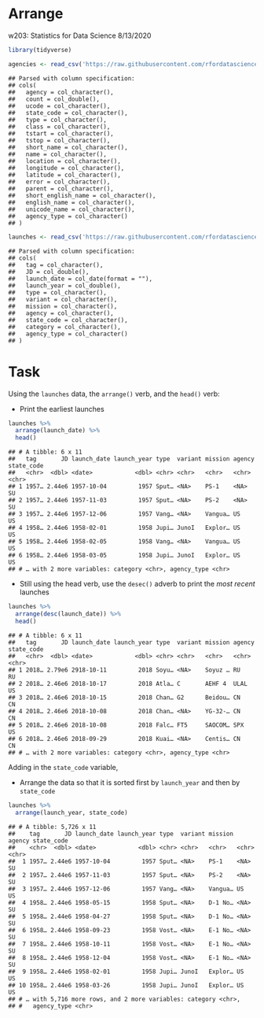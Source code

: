 Arrange
================
w203: Statistics for Data Science
8/13/2020

``` r
library(tidyverse)
```

``` r
agencies <- read_csv('https://raw.githubusercontent.com/rfordatascience/tidytuesday/master/data/2019/2019-01-15/agencies.csv')
```

    ## Parsed with column specification:
    ## cols(
    ##   agency = col_character(),
    ##   count = col_double(),
    ##   ucode = col_character(),
    ##   state_code = col_character(),
    ##   type = col_character(),
    ##   class = col_character(),
    ##   tstart = col_character(),
    ##   tstop = col_character(),
    ##   short_name = col_character(),
    ##   name = col_character(),
    ##   location = col_character(),
    ##   longitude = col_character(),
    ##   latitude = col_character(),
    ##   error = col_character(),
    ##   parent = col_character(),
    ##   short_english_name = col_character(),
    ##   english_name = col_character(),
    ##   unicode_name = col_character(),
    ##   agency_type = col_character()
    ## )

``` r
launches <- read_csv('https://raw.githubusercontent.com/rfordatascience/tidytuesday/master/data/2019/2019-01-15/launches.csv')
```

    ## Parsed with column specification:
    ## cols(
    ##   tag = col_character(),
    ##   JD = col_double(),
    ##   launch_date = col_date(format = ""),
    ##   launch_year = col_double(),
    ##   type = col_character(),
    ##   variant = col_character(),
    ##   mission = col_character(),
    ##   agency = col_character(),
    ##   state_code = col_character(),
    ##   category = col_character(),
    ##   agency_type = col_character()
    ## )

# Task

Using the `launches` data, the `arrange()` verb, and the `head()` verb:

  - Print the earliest launches

<!-- end list -->

``` r
launches %>% 
  arrange(launch_date) %>% 
  head()
```

    ## # A tibble: 6 x 11
    ##   tag       JD launch_date launch_year type  variant mission agency state_code
    ##   <chr>  <dbl> <date>            <dbl> <chr> <chr>   <chr>   <chr>  <chr>     
    ## 1 1957… 2.44e6 1957-10-04         1957 Sput… <NA>    PS-1    <NA>   SU        
    ## 2 1957… 2.44e6 1957-11-03         1957 Sput… <NA>    PS-2    <NA>   SU        
    ## 3 1957… 2.44e6 1957-12-06         1957 Vang… <NA>    Vangua… US     US        
    ## 4 1958… 2.44e6 1958-02-01         1958 Jupi… JunoI   Explor… US     US        
    ## 5 1958… 2.44e6 1958-02-05         1958 Vang… <NA>    Vangua… US     US        
    ## 6 1958… 2.44e6 1958-03-05         1958 Jupi… JunoI   Explor… US     US        
    ## # … with 2 more variables: category <chr>, agency_type <chr>

  - Still using the head verb, use the `desec()` adverb to print the
    *most recent* launches

<!-- end list -->

``` r
launches %>% 
  arrange(desc(launch_date)) %>% 
  head()
```

    ## # A tibble: 6 x 11
    ##   tag       JD launch_date launch_year type  variant mission agency state_code
    ##   <chr>  <dbl> <date>            <dbl> <chr> <chr>   <chr>   <chr>  <chr>     
    ## 1 2018… 2.79e6 2918-10-11         2018 Soyu… <NA>    Soyuz … RU     RU        
    ## 2 2018… 2.46e6 2018-10-17         2018 Atla… C       AEHF 4  ULAL   US        
    ## 3 2018… 2.46e6 2018-10-15         2018 Chan… G2      Beidou… CN     CN        
    ## 4 2018… 2.46e6 2018-10-08         2018 Chan… <NA>    YG-32-… CN     CN        
    ## 5 2018… 2.46e6 2018-10-08         2018 Falc… FT5     SAOCOM… SPX    US        
    ## 6 2018… 2.46e6 2018-09-29         2018 Kuai… <NA>    Centis… CN     CN        
    ## # … with 2 more variables: category <chr>, agency_type <chr>

Adding in the `state_code` variable,

  - Arrange the data so that it is sorted first by `launch_year` and
    then by `state_code`

<!-- end list -->

``` r
launches %>% 
  arrange(launch_year, state_code)
```

    ## # A tibble: 5,726 x 11
    ##    tag       JD launch_date launch_year type  variant mission agency state_code
    ##    <chr>  <dbl> <date>            <dbl> <chr> <chr>   <chr>   <chr>  <chr>     
    ##  1 1957… 2.44e6 1957-10-04         1957 Sput… <NA>    PS-1    <NA>   SU        
    ##  2 1957… 2.44e6 1957-11-03         1957 Sput… <NA>    PS-2    <NA>   SU        
    ##  3 1957… 2.44e6 1957-12-06         1957 Vang… <NA>    Vangua… US     US        
    ##  4 1958… 2.44e6 1958-05-15         1958 Sput… <NA>    D-1 No… <NA>   SU        
    ##  5 1958… 2.44e6 1958-04-27         1958 Sput… <NA>    D-1 No… <NA>   SU        
    ##  6 1958… 2.44e6 1958-09-23         1958 Vost… <NA>    E-1 No… <NA>   SU        
    ##  7 1958… 2.44e6 1958-10-11         1958 Vost… <NA>    E-1 No… <NA>   SU        
    ##  8 1958… 2.44e6 1958-12-04         1958 Vost… <NA>    E-1 No… <NA>   SU        
    ##  9 1958… 2.44e6 1958-02-01         1958 Jupi… JunoI   Explor… US     US        
    ## 10 1958… 2.44e6 1958-03-26         1958 Jupi… JunoI   Explor… US     US        
    ## # … with 5,716 more rows, and 2 more variables: category <chr>,
    ## #   agency_type <chr>
